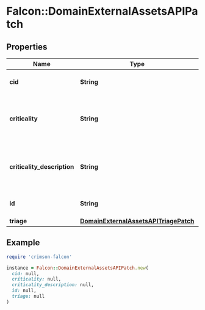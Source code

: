 # Falcon::DomainExternalAssetsAPIPatch

## Properties

| Name | Type | Description | Notes |
| ---- | ---- | ----------- | ----- |
| **cid** | **String** | The asset&#39;s customer ID. | [optional] |
| **criticality** | **String** | The criticality level manually assigned to this asset. | [optional] |
| **criticality_description** | **String** | The criticality description manually assigned to this asset. | [optional] |
| **id** | **String** | The unique ID of the asset. |  |
| **triage** | [**DomainExternalAssetsAPITriagePatch**](DomainExternalAssetsAPITriagePatch.md) |  | [optional] |

## Example

```ruby
require 'crimson-falcon'

instance = Falcon::DomainExternalAssetsAPIPatch.new(
  cid: null,
  criticality: null,
  criticality_description: null,
  id: null,
  triage: null
)
```

